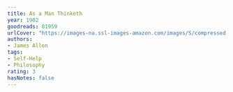 ```yaml
---
title: As a Man Thinketh
year: 1902
goodreads: 81959
urlCover: "https://images-na.ssl-images-amazon.com/images/S/compressed.photo.goodreads.com/books/1632020500i/81959.jpg"
authors:
- James Allen
tags:
- Self-Help
- Philosophy
rating: 3
hasNotes: false
---
```

